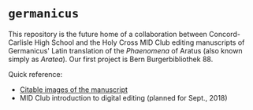 # `germanicus`

This repository is the future home of a collaboration between Concord-Carlisle High School and the Holy Cross MID Club editing manuscripts of Germanicus' Latin translation of the *Phaenomena* of Aratus (also known simply as *Aratea*).  Our first project is Bern Burgerbibliothek 88.


Quick reference:


-  [Citable images of the manuscript](https://hcmid.github.io/ms-hackathon-2018/bern88-thumbs/)
-  MID Club introduction to digital editing (planned for Sept., 2018)
